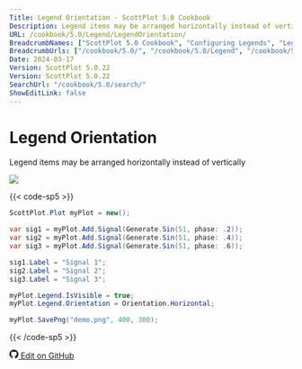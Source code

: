 ```yaml
---
Title: Legend Orientation - ScottPlot 5.0 Cookbook
Description: Legend items may be arranged horizontally instead of vertically
URL: /cookbook/5.0/Legend/LegendOrientation/
BreadcrumbNames: ["ScottPlot 5.0 Cookbook", "Configuring Legends", "Legend Orientation"]
BreadcrumbUrls: ["/cookbook/5.0/", "/cookbook/5.0/Legend", "/cookbook/5.0/Legend/LegendOrientation"]
Date: 2024-03-17
Version: ScottPlot 5.0.22
Version: ScottPlot 5.0.22
SearchUrl: "/cookbook/5.0/search/"
ShowEditLink: false
---
```


# Legend Orientation


Legend items may be arranged horizontally instead of vertically

[![](/cookbook/5.0/images/LegendOrientation.png?240316205800)](/cookbook/5.0/images/LegendOrientation.png?240316205800)

{{< code-sp5 >}}

```cs
ScottPlot.Plot myPlot = new();

var sig1 = myPlot.Add.Signal(Generate.Sin(51, phase: .2));
var sig2 = myPlot.Add.Signal(Generate.Sin(51, phase: .4));
var sig3 = myPlot.Add.Signal(Generate.Sin(51, phase: .6));

sig1.Label = "Signal 1";
sig2.Label = "Signal 2";
sig3.Label = "Signal 3";

myPlot.Legend.IsVisible = true;
myPlot.Legend.Orientation = Orientation.Horizontal;

myPlot.SavePng("demo.png", 400, 300);

```

{{< /code-sp5 >}}

<a href='https://github.com/ScottPlot/ScottPlot/blob/main/src/ScottPlot5/ScottPlot5%20Cookbook/Recipes/Introduction/Legend.cs'><svg xmlns="http://www.w3.org/2000/svg" width="16" height="16" fill="currentColor" class="mb-1 bi bi-github" viewBox="0 0 16 16">
  <path d="M8 0C3.58 0 0 3.58 0 8c0 3.54 2.29 6.53 5.47 7.59.4.07.55-.17.55-.38 0-.19-.01-.82-.01-1.49-2.01.37-2.53-.49-2.69-.94-.09-.23-.48-.94-.82-1.13-.28-.15-.68-.52-.01-.53.63-.01 1.08.58 1.23.82.72 1.21 1.87.87 2.33.66.07-.52.28-.87.51-1.07-1.78-.2-3.64-.89-3.64-3.95 0-.87.31-1.59.82-2.15-.08-.2-.36-1.02.08-2.12 0 0 .67-.21 2.2.82.64-.18 1.32-.27 2-.27s1.36.09 2 .27c1.53-1.04 2.2-.82 2.2-.82.44 1.1.16 1.92.08 2.12.51.56.82 1.27.82 2.15 0 3.07-1.87 3.75-3.65 3.95.29.25.54.73.54 1.48 0 1.07-.01 1.93-.01 2.2 0 .21.15.46.55.38A8.01 8.01 0 0 0 16 8c0-4.42-3.58-8-8-8"/>
</svg> Edit on GitHub</a>

